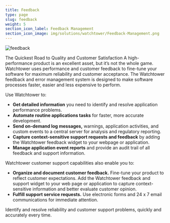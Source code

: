 ```yaml
---
title: Feedback
type: page
slug: feedback
weight: 5
section_icon_label: Feedback Management
section_icon_image: img/solutions/watchtower/Feedback-Management.png
---
```


![feedback](/img/solutions/watchtower/feedback.png#center)

The Quickest Road to Quality and Customer Satisfaction
A high-performance product is an excellent asset, but it’s not the whole game. Watchtower uses performance and customer feedback to fine-tune your software for maximum reliability and customer acceptance. The Watchtower feedback and error management system is designed to make software processes faster, easier and less expensive to perform.

Use Watchtower to:

* **Get detailed information** you need to identify and resolve application performance problems.
* **Automate routine applications tasks** for faster, more accurate development.
* **Send on-demand log messages,** warnings, application activities, and custom events to a central server for analysis and regulatory reporting.
* **Capture context-sensitive support requests and feedback** by adding the Watchtower feedback widget to your webpage or application.
* **Manage application event reports** and provide an audit trail of all feedback and support information.

Watchtower customer support capabilities also enable you to:

* **Organize and document customer feedback.** Fine-tune your product to reflect customer expectations. Add the Watchtower feedback and support widget to your web page or application to capture context-sensitive information and better evaluate customer opinion.
* **Fulfill support service requests.** Use electronic forms and 24 x 7 email communications for immediate attention.

Identify and resolve reliability and customer support problems, quickly and accurately every time.